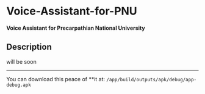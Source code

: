 # Voice-Assistant-for-PNU
**Voice Assistant for Precarpathian National University**

## Description
will be soon

***
You can download this peace of **it at: `/app/build/outputs/apk/debug/app-debug.apk`

